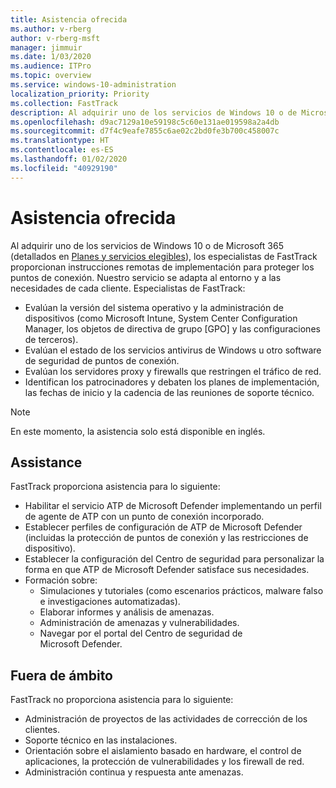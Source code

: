 ```yaml
---
title: Asistencia ofrecida
ms.author: v-rberg
author: v-rberg-msft
manager: jimmuir
ms.date: 1/03/2020
ms.audience: ITPro
ms.topic: overview
ms.service: windows-10-administration
localization_priority: Priority
ms.collection: FastTrack
description: Al adquirir uno de los servicios de Windows 10 o de Microsoft 365, los especialistas de FastTrack proporcionan instrucciones remotas de implementación para proteger los puntos de conexión. Nuestro servicio se adapta al entorno y a las necesidades de cada cliente.
ms.openlocfilehash: d9ac7129a10e59198c5c60e131ae019598a2a4db
ms.sourcegitcommit: d7f4c9eafe7855c6ae02c2bd0fe3b700c458007c
ms.translationtype: HT
ms.contentlocale: es-ES
ms.lasthandoff: 01/02/2020
ms.locfileid: "40929190"
---
```

# <a name="assistance-offered"></a>Asistencia ofrecida  

Al adquirir uno de los servicios de Windows 10 o de Microsoft 365 (detallados en [Planes y servicios elegibles](M365-eligible-services-and-plans.md)), los especialistas de FastTrack proporcionan instrucciones remotas de implementación para proteger los puntos de conexión. Nuestro servicio se adapta al entorno y a las necesidades de cada cliente. Especialistas de FastTrack:
- Evalúan la versión del sistema operativo y la administración de dispositivos (como Microsoft Intune, System Center Configuration Manager, los objetos de directiva de grupo [GPO] y las configuraciones de terceros).
- Evalúan el estado de los servicios antivirus de Windows u otro software de seguridad de puntos de conexión.
- Evalúan los servidores proxy y firewalls que restringen el tráfico de red.
- Identifican los patrocinadores y debaten los planes de implementación, las fechas de inicio y la cadencia de las reuniones de soporte técnico.

> [!NOTE]
> En este momento, la asistencia solo está disponible en inglés. 

## <a name="assistance"></a>Assistance

FastTrack proporciona asistencia para lo siguiente:
- Habilitar el servicio ATP de Microsoft Defender implementando un perfil de agente de ATP con un punto de conexión incorporado.
- Establecer perfiles de configuración de ATP de Microsoft Defender (incluidas la protección de puntos de conexión y las restricciones de dispositivo).
- Establecer la configuración del Centro de seguridad para personalizar la forma en que ATP de Microsoft Defender satisface sus necesidades.
- Formación sobre:
    - Simulaciones y tutoriales (como escenarios prácticos, malware falso e investigaciones automatizadas).
    - Elaborar informes y análisis de amenazas.
    - Administración de amenazas y vulnerabilidades.
    - Navegar por el portal del Centro de seguridad de Microsoft Defender.

## <a name="out-of-scope"></a>Fuera de ámbito

FastTrack no proporciona asistencia para lo siguiente:
- Administración de proyectos de las actividades de corrección de los clientes.
- Soporte técnico en las instalaciones.
- Orientación sobre el aislamiento basado en hardware, el control de aplicaciones, la protección de vulnerabilidades y los firewall de red.
- Administración continua y respuesta ante amenazas.

